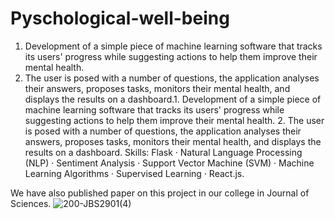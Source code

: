# Pyschological-well-being
1. Development of a simple piece of machine learning software that tracks its users' progress while suggesting actions to help them improve their mental health.
2. The user is posed with a number of questions, the application analyses their answers, proposes tasks, monitors their mental health, and displays the results on a dashboard.1. Development of a simple piece of machine learning software that tracks its users' progress while suggesting actions to help them improve their mental health. 2. The user is posed with a number of questions, the application analyses their answers, proposes tasks, monitors their mental health, and displays the results on a dashboard.
Skills: Flask · Natural Language Processing (NLP) · Sentiment Analysis · Support Vector Machine (SVM) · Machine Learning Algorithms · Supervised Learning · React.js.

We have also published paper on this project in our college in Journal of Sciences.
![200-JBS2901(4)](https://github.com/milostivyy/Pyschological-well-being/assets/78307937/4ce039cf-f302-4705-8079-b25cb914a0ce)
